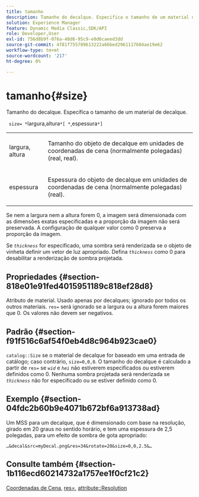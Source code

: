 ```yaml
---
title: tamanho
description: Tamanho do decalque. Especifica o tamanho de um material de decalque.
solution: Experience Manager
feature: Dynamic Media Classic,SDK/API
role: Developer,User
exl-id: 756d8b9f-076a-48d6-95c9-e0d6caeed3dd
source-git-commit: 4f81f755789613222a66bed2961117604ae19e62
workflow-type: tm+mt
source-wordcount: '217'
ht-degree: 0%

---
```


# tamanho{#size}

Tamanho do decalque. Especifica o tamanho de um material de decalque.

` size= *`largura,altura`*[ *`,espessura`*]`

<table id="simpletable_00B1226F3B8B49D895D1269AB03D5043"> 
 <tr class="strow"> 
  <td class="stentry"> <p> <span class="varname"> largura, altura </span> </p> </td> 
  <td class="stentry"> <p>Tamanho do objeto de decalque em unidades de coordenadas de cena (normalmente polegadas) (real, real). </p> </td> 
 </tr> 
 <tr class="strow"> 
  <td class="stentry"> <p> <span class="varname"> espessura </span> </p> </td> 
  <td class="stentry"> <p>Espessura do objeto de decalque em unidades de coordenadas de cena (normalmente polegadas) (real). </p> </td> 
 </tr> 
</table>

Se nem a largura nem a altura forem 0, a imagem será dimensionada com as dimensões exatas especificadas e a proporção da imagem não será preservada. A configuração de qualquer valor como 0 preserva a proporção da imagem.

Se *`thickness`* for especificado, uma sombra será renderizada se o objeto de vinheta definir um vetor de luz apropriado. Defina *`thickness`* como 0 para desabilitar a renderização de sombra projetada.

## Propriedades {#section-818e01e91fed4015951189c818ef28d8}

Atributo de material. Usado apenas por decalques; ignorado por todos os outros materiais. `res=` será ignorado se a largura ou a altura forem maiores que 0. Os valores não devem ser negativos.

## Padrão {#section-f91f516c6af54f0eb4d8c964b923cae0}

`catalog::Size` se o material de decalque for baseado em uma entrada de catálogo; caso contrário, `size=0,0,0`. O tamanho do decalque é calculado a partir de `res=` se *`wid`* e *`hei`* não estiverem especificados ou estiverem definidos como 0. Nenhuma sombra projetada será renderizada se *`thickness`* não for especificado ou se estiver definido como 0.

## Exemplo {#section-04fdc2b60b9e4071b672bf6a913738ad}

Um MSS para um decalque, que é dimensionado com base na resolução, girado em 20 graus no sentido horário, e tem uma espessura de 2,5 polegadas, para um efeito de sombra de gota apropriado:

`…&decal&src=myDecal.png&res=34&rotate=20&size=0,0,2.5&…`

## Consulte também {#section-1b116ecd60214732a1757ee1f0cf21c2}

[Coordenadas de Cena](../../../../../ir-api/http-protocol/image-rendering-api-ref/c-ir-http-protocol-ref/c-ir-http-protocol-syntax-and-features/c-ir-vignettes/c-ir-scene-coordinates.md#concept-528507024fa640b19a2631357febf7f1), [res=](../../../../../ir-api/http-protocol/image-rendering-api-ref/c-ir-http-protocol-ref/c-ir-http-protocol-command-reference/r-ir-res.md#reference-0ad9de8887144c83a6db97b4994f7c04), [attribute::Resolution](../../../../../ir-api/material-cat/image-rendering-api-ref/c-ir-material-catalog/c-ir-attributes-reference/r-ir-resolution.md#reference-09fe14e6bfbf4db6b7f4369fffecc806)
